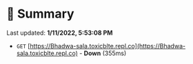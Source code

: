 # 📖 Summary
Last updated: **1/11/2022, 5:53:08 PM**

- `GET` [https://Bhadwa-sala.toxicblte.repl.co](https://Bhadwa-sala.toxicblte.repl.co) - **Down** (355ms)

